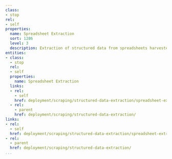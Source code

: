 ```yaml
---
class:
- stop
rel:
- self
properties:
  name: Spreadsheet Extraction
  sort: 1286
  level: 3
  description: Extraction of structured data from spreadsheets harvested from URLs.
entities:
- class:
  - stop
  rel:
  - self
  properties:
    name: Spreadsheet Extraction
  links:
  - rel:
    - self
    href: deployment/scraping/structured-data-extraction/spreadsheet-extraction.md
  - rel:
    - parent
    href: deployment/scraping/structured-data-extraction/
links:
- rel:
  - self
  href: deployment/scraping/structured-data-extraction/spreadsheet-extraction.md
- rel:
  - parent
  href: deployment/scraping/structured-data-extraction/
...
```

